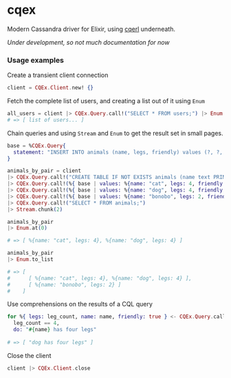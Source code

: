 # cqex
Modern Cassandra driver for Elixir, using [cqerl][1] underneath.

*Under development, so not much documentation for now*

### Usage examples

Create a transient client connection

```elixir
client = CQEx.Client.new! {}
```

Fetch the complete list of users, and creating a list out of it using `Enum`

```elixir
all_users = client |> CQEx.Query.call!("SELECT * FROM users;") |> Enum.to_list
# => [ list of users... ]
```

Chain queries and using `Stream` and `Enum` to get the result set in small pages.

```elixir
base = %CQEx.Query{
  statement: "INSERT INTO animals (name, legs, friendly) values (?, ?, ?);"
}

animals_by_pair = client
|> CQEx.Query.call!("CREATE TABLE IF NOT EXISTS animals (name text PRIMARY KEY, legs tinyint, friendly boolean);")
|> CQEx.Query.call!(%{ base | values: %{name: "cat", legs: 4, friendly: false} })
|> CQEx.Query.call!(%{ base | values: %{name: "dog", legs: 4, friendly: true} })
|> CQEx.Query.call!(%{ base | values: %{name: "bonobo", legs: 2, friendly: true} })
|> CQEx.Query.call!("SELECT * FROM animals;")
|> Stream.chunk(2)

animals_by_pair
|> Enum.at(0)

# => [ %{name: "cat", legs: 4}, %{name: "dog", legs: 4} ]

animals_by_pair
|> Enum.to_list

# => [ 
#      [ %{name: "cat", legs: 4}, %{name: "dog", legs: 4} ], 
#      [ %{name: "bonobo", legs: 2} ] 
#    ]

```

Use comprehensions on the results of a CQL query

```elixir
for %{ legs: leg_count, name: name, friendly: true } <- CQEx.Query.call!(client, "SELECT * FROM animals"), 
  leg_count == 4,
  do: "#{name} has four legs"
  
# => [ "dog has four legs" ]
```

Close the client

```elixir
client |> CQEx.Client.close
```

[1]: https://github.com/matehat/cqerl/
